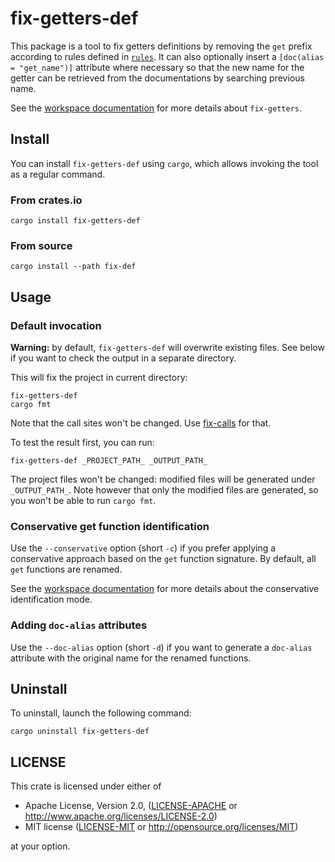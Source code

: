# fix-getters-def

This package is a tool to fix getters definitions by removing the `get` prefix
according to rules defined in [`rules`](../rules/). It can also optionally
insert a `[doc(alias = "get_name")]` attribute where necessary so that the new
name for the getter can be retrieved from the documentations by searching
previous name.

See the [workspace documentation](../README.md) for more details about
`fix-getters`.

## Install

You can install `fix-getters-def` using `cargo`, which allows invoking the tool
as a regular command.

### From crates.io

```
cargo install fix-getters-def
```

### From source

```
cargo install --path fix-def
```

## Usage

### Default invocation

**Warning:** by default, `fix-getters-def` will overwrite existing files.
See below if you want to check the output in a separate directory.

This will fix the project in current directory:

```
fix-getters-def
cargo fmt
```

Note that the call sites won't be changed. Use [fix-calls](../fix-calls/) for
that.

To test the result first, you can run:

```
fix-getters-def _PROJECT_PATH_ _OUTPUT_PATH_
```

The project files won't be changed: modified files will be generated under
`_OUTPUT_PATH_`. Note however that only the modified files are generated, so
you won't be able to run `cargo fmt`.

### Conservative get function identification 

Use the `--conservative` option (short `-c`) if you prefer applying a
conservative approach based on the `get` function signature. By default, all
`get` functions are renamed.

See the [workspace documentation](../README.md#get-functions-selection) for more
details about the conservative identification mode.

### Adding `doc-alias` attributes

Use the `--doc-alias` option (short `-d`) if you want to generate a `doc-alias`
attribute with the original name for the renamed functions.

## Uninstall

To uninstall, launch the following command:

```
cargo uninstall fix-getters-def
```

## LICENSE

This crate is licensed under either of

 * Apache License, Version 2.0, ([LICENSE-APACHE](LICENSE-APACHE) or
   http://www.apache.org/licenses/LICENSE-2.0)
 * MIT license ([LICENSE-MIT](LICENSE-MIT) or
   http://opensource.org/licenses/MIT)

at your option.
